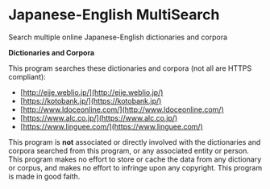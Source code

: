 # Japanese-English MultiSearch
Search multiple online Japanese-English dictionaries and corpora

**Dictionaries and Corpora**

This program searches these dictionaries and corpora (not all are HTTPS compliant):

*   [http://ejje.weblio.jp/](http://ejje.weblio.jp/)
*   [https://kotobank.jp/](https://kotobank.jp/)
*   [http://www.ldoceonline.com/](http://www.ldoceonline.com/)
*   [https://www.alc.co.jp/](https://www.alc.co.jp/)
*   [https://www.linguee.com/](https://www.linguee.com/)

This program is **not** associated or directly involved with the dictionaries and corpora searched from this program, or any associated entity or person. This program makes no effort to store or cache the data from any dictionary or corpus, and makes no effort to infringe upon any copyright. This program is made in good faith.